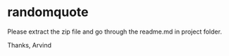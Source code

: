 # randomquote

Please extract the zip file and go through the readme.md in project folder.

Thanks,
Arvind
